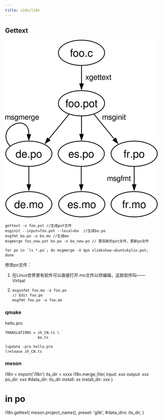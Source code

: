 ```yaml
---
title: i18n/l10n
---
```


## Gettext

![gettext](../pics/gettext.svg "Typical gettext workflow")


```
gettext -o foo.pot //生成pot文件
msginit --input=foo.pot --local=bo  //生成bo.po
msgfmt bo.po -o bo.mo //生成mo
msgmerge foo_new.pot bo.po -o bo_new.po // 更具新的pot文件，更新po文件
```

```shell
for po in `ls *.po`; do msgmerge -U $po slideshow-ubuntukylin.pot; done
```

修改po文件：

1. 在Linux世界里有软件可以直接打开.mo文件以供编辑，这款软件叫——Virtaal

2. ```
   msgunfmt foo.mo -o foo.po
   // Edit foo.po
   msgfmt foo.po -o foo.mo
   ```

### qmake

hello.pro

```
TRANSLATIONS = zh_CN.ts \
               bo.ts
```

```shell
lupdate -pro hello.pro
lrelease zh_CN.ts
```

### meson
i18n = import('i18n')
its_dir = xxxx
i18n.merge_file(
  input: xxx
  output: xxx
  po_dir: xxx
  #data_dir: its_dir
  install: xx
  install_dir: xxx
)
# in po
i18n.gettext(
  meson.project_name(),
  preset: 'glib',
  #data_dirs: its_dir,
)
